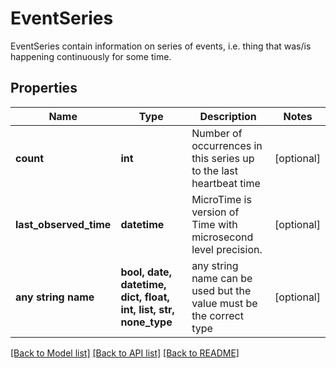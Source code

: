 # EventSeries

EventSeries contain information on series of events, i.e. thing that was/is happening continuously for some time.

## Properties
Name | Type | Description | Notes
------------ | ------------- | ------------- | -------------
**count** | **int** | Number of occurrences in this series up to the last heartbeat time | [optional] 
**last_observed_time** | **datetime** | MicroTime is version of Time with microsecond level precision. | [optional] 
**any string name** | **bool, date, datetime, dict, float, int, list, str, none_type** | any string name can be used but the value must be the correct type | [optional]

[[Back to Model list]](../README.md#documentation-for-models) [[Back to API list]](../README.md#documentation-for-api-endpoints) [[Back to README]](../README.md)


